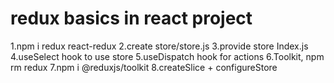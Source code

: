 # redux basics in react project

1.npm i redux react-redux
2.create store/store.js
3.provide store Index.js
4.useSelect hook to use store
5.useDispatch hook for actions
6.Toolkit, npm rm redux
7.npm i @reduxjs/toolkit
8.createSlice + configureStore
